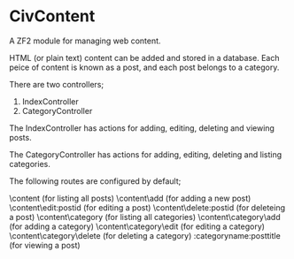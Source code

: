 CivContent
==========

A ZF2 module for managing web content.

HTML (or plain text) content can be added and stored in a database. Each peice of content is known as a post, and each post belongs to a category.

There are two controllers;

1. IndexController
2. CategoryController

The IndexController has actions for adding, editing, deleting and viewing posts.

The CategoryController has actions for adding, editing, deleting and listing categories.

The following routes are configured by default;

\content				(for listing all posts)
\content\add               (for adding a new post)
\content\edit\:postid	      (for editing a post)
\content\delete\:postid     (for deleteing a post)
\content\category           (for listing all categories)
\content\category\add       (for adding a category)
\content\category\edit      (for editing a category)
\content\category\delete    (for deleting a category)
\:categoryname\:posttitle   (for viewing a post)